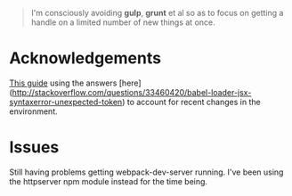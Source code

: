 > I'm consciously avoiding **gulp**, **grunt** et al so as to focus on getting a handle on a limited number of new things at once.

# Acknowledgements
[This guide](https://robots.thoughtbot.com/setting-up-webpack-for-react-and-hot-module-replacement) using the answers [here] (http://stackoverflow.com/questions/33460420/babel-loader-jsx-syntaxerror-unexpected-token) to account for recent changes in the environment.  

# Issues
Still having problems getting webpack-dev-server running.  I've been using the httpserver npm module instead for the time being.